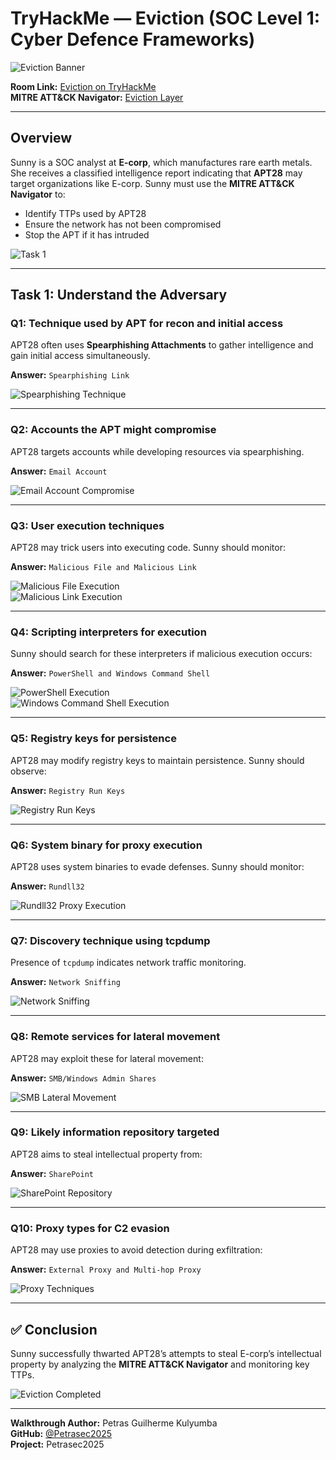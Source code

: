 # TryHackMe — Eviction (SOC Level 1: Cyber Defence Frameworks)

![Eviction Banner](https://github.com/user-attachments/assets/6bd5a96b-6d59-4616-90e9-26dd62c9c050)

**Room Link:** [Eviction on TryHackMe](https://tryhackme.com/room/eviction)  
**MITRE ATT&CK Navigator:** [Eviction Layer](https://static-labs.tryhackme.cloud/sites/eviction/)

---

## Overview

Sunny is a SOC analyst at **E-corp**, which manufactures rare earth metals. She receives a classified intelligence report indicating that **APT28** may target organizations like E-corp. Sunny must use the **MITRE ATT&CK Navigator** to:

- Identify TTPs used by APT28  
- Ensure the network has not been compromised  
- Stop the APT if it has intruded  

![Task 1](https://github.com/user-attachments/assets/e2f9e177-cafd-41cf-84f4-e062b57058f3)

---

## Task 1: Understand the Adversary

### Q1: Technique used by APT for recon and initial access

APT28 often uses **Spearphishing Attachments** to gather intelligence and gain initial access simultaneously.  

**Answer:** `Spearphishing Link`

![Spearphishing Technique](https://github.com/user-attachments/assets/1729c776-6f85-4da1-ad49-0fdb2554a0d0)

---

### Q2: Accounts the APT might compromise

APT28 targets accounts while developing resources via spearphishing.  

**Answer:** `Email Account`

![Email Account Compromise](https://github.com/user-attachments/assets/3da58cbd-50ce-48d7-88f1-6214886e63d5)

---

### Q3: User execution techniques

APT28 may trick users into executing code. Sunny should monitor:

**Answer:** `Malicious File and Malicious Link`

![Malicious File Execution](https://github.com/user-attachments/assets/917f4cd9-afd8-411f-8ea2-d975518dfeda)  
![Malicious Link Execution](https://github.com/user-attachments/assets/dc36811c-25c4-405a-8713-530d00ead0c8)

---

### Q4: Scripting interpreters for execution

Sunny should search for these interpreters if malicious execution occurs:

**Answer:** `PowerShell and Windows Command Shell`

![PowerShell Execution](https://github.com/user-attachments/assets/de550d42-d9df-408d-a696-020736aad0bf)  
![Windows Command Shell Execution](https://github.com/user-attachments/assets/3b51a60c-f31e-43b4-b112-9fc6a5ee1112)

---

### Q5: Registry keys for persistence

APT28 may modify registry keys to maintain persistence. Sunny should observe:

**Answer:** `Registry Run Keys`

![Registry Run Keys](https://github.com/user-attachments/assets/b7af563c-5de7-48b0-87bd-2f13821e1908)

---

### Q6: System binary for proxy execution

APT28 uses system binaries to evade defenses. Sunny should monitor:

**Answer:** `Rundll32`

![Rundll32 Proxy Execution](https://github.com/user-attachments/assets/b580dcbc-a055-4a4a-9905-6e1830306d08)

---

### Q7: Discovery technique using tcpdump

Presence of `tcpdump` indicates network traffic monitoring.  

**Answer:** `Network Sniffing`

![Network Sniffing](https://github.com/user-attachments/assets/0cafed5d-a336-46ac-b613-df671fe34f74)

---

### Q8: Remote services for lateral movement

APT28 may exploit these for lateral movement:

**Answer:** `SMB/Windows Admin Shares`

![SMB Lateral Movement](https://github.com/user-attachments/assets/cb512ad2-5436-4c39-85c2-e3dc17baeaee)

---

### Q9: Likely information repository targeted

APT28 aims to steal intellectual property from:

**Answer:** `SharePoint`

![SharePoint Repository](https://github.com/user-attachments/assets/c98b23c0-9c12-4e79-b01e-cff38a42c404)

---

### Q10: Proxy types for C2 evasion

APT28 may use proxies to avoid detection during exfiltration:

**Answer:** `External Proxy and Multi-hop Proxy`

![Proxy Techniques](https://github.com/user-attachments/assets/48015736-2abd-4112-95c6-7593d3a0d703)

---

## ✅ Conclusion

Sunny successfully thwarted APT28’s attempts to steal E-corp’s intellectual property by analyzing the **MITRE ATT&CK Navigator** and monitoring key TTPs.

![Eviction Completed](https://github.com/user-attachments/assets/dc8cea8b-7cd4-4e8c-b909-613856ec46c3)

---

**Walkthrough Author:** Petras Guilherme Kulyumba  
**GitHub:** [@Petrasec2025](https://github.com/PetrasCyberExpert)  
**Project:** Petrasec2025

